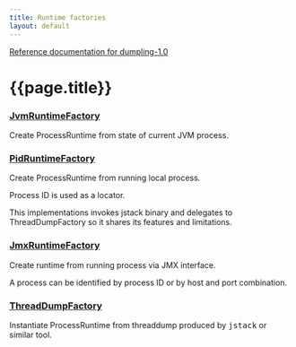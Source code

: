```yaml
---
title: Runtime factories
layout: default
---
```

[Reference documentation for dumpling-1.0](.)
# {{page.title}}
### [JvmRuntimeFactory](./apidocs/com/github/olivergondza/dumpling/factory/JvmRuntimeFactory.html)
Create ProcessRuntime from state of current JVM process.
### [PidRuntimeFactory](./apidocs/com/github/olivergondza/dumpling/factory/PidRuntimeFactory.html)
Create ProcessRuntime from running local process.

 Process ID is used as a locator.

 This implementations invokes jstack binary and delegates to ThreadDumpFactory so it shares its features
 and limitations.
### [JmxRuntimeFactory](./apidocs/com/github/olivergondza/dumpling/factory/JmxRuntimeFactory.html)
Create runtime from running process via JMX interface.

 A process can be identified by process ID or by host and port combination.
### [ThreadDumpFactory](./apidocs/com/github/olivergondza/dumpling/factory/ThreadDumpFactory.html)
Instantiate ProcessRuntime from threaddump produced by <tt>jstack</tt> or similar tool.
